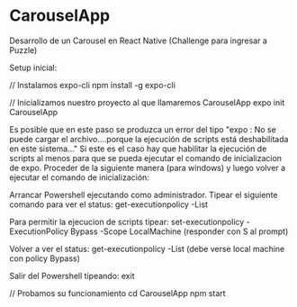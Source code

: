 # CarouselApp
Desarrollo de un Carousel en React Native (Challenge para ingresar a Puzzle)

Setup inicial:

// Instalamos expo-cli npm install -g expo-cli

// Inicializamos nuestro proyecto al que llamaremos CarouselApp expo init CarouselApp

Es posible que en este paso se produzca un error del tipo "expo : No se puede cargar el archivo....porque la ejecución de scripts está deshabilitada en este sistema..." 
Si este es el caso hay que habilitar la ejecución de scripts al menos para que se pueda ejecutar el comando de inicializacion de expo. 
Proceder de la siguiente manera (para windows) y luego volver a ejecutar el comando de inicialización:

Arrancar Powershell ejecutando como administrador. 
Tipear el siguiente comando para ver el status: get-executionpolicy -List

Para permitir la ejecucion de scripts tipear: 
set-executionpolicy -ExecutionPolicy Bypass -Scope LocalMachine (responder con S al prompt)

Volver a ver el status: 
get-executionpolicy -List (debe verse local machine con policy Bypass)

Salir del Powershell tipeando: exit

// Probamos su funcionamiento cd CarouselApp npm start
